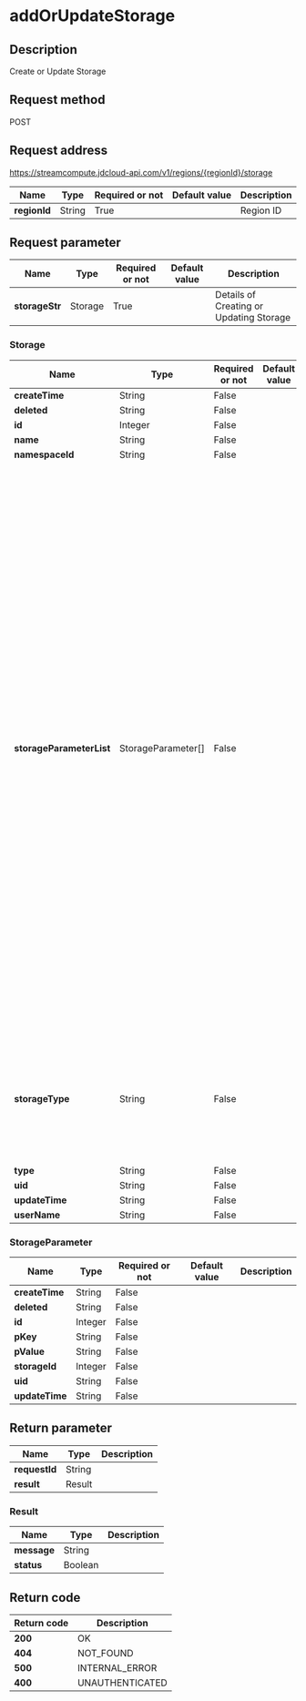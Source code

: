 # addOrUpdateStorage


## Description
Create or Update Storage

## Request method
POST

## Request address
https://streamcompute.jdcloud-api.com/v1/regions/{regionId}/storage

|Name|Type|Required or not|Default value|Description|
|---|---|---|---|---|
|**regionId**|String|True||Region ID|

## Request parameter
|Name|Type|Required or not|Default value|Description|
|---|---|---|---|---|
|**storageStr**|Storage|True||Details of Creating or Updating Storage|

### Storage
|Name|Type|Required or not|Default value|Description|
|---|---|---|---|---|
|**createTime**|String|False|||
|**deleted**|String|False|||
|**id**|Integer|False|||
|**name**|String|False|||
|**namespaceId**|String|False|||
|**storageParameterList**|StorageParameter[]|False||Specific parameters of Storage. <br>1. When the created source type is streaming data input, source, topicName, duration, format, delimiter, and schema need to be transmitted. <br> 2. When creating output, if the output location is the Stream Hub, topicName, format, delimiter, ossFlag, bucketName, directory and objectName need to be transmitted. <br> 3. When creating output, if the output location is the data computing service, database, table, ossFlag, bucketName, directory and objectName need to be transmitted.|
|**storageType**|String|False||This parameter has two optional values, input and ouput, depending on whether the input or output is created|
|**type**|String|False|||
|**uid**|String|False|||
|**updateTime**|String|False|||
|**userName**|String|False|||
### StorageParameter
|Name|Type|Required or not|Default value|Description|
|---|---|---|---|---|
|**createTime**|String|False|||
|**deleted**|String|False|||
|**id**|Integer|False|||
|**pKey**|String|False|||
|**pValue**|String|False|||
|**storageId**|Integer|False|||
|**uid**|String|False|||
|**updateTime**|String|False|||

## Return parameter
|Name|Type|Description|
|---|---|---|
|**requestId**|String||
|**result**|Result||


### Result
|Name|Type|Description|
|---|---|---|
|**message**|String||
|**status**|Boolean||

## Return code
|Return code|Description|
|---|---|
|**200**|OK|
|**404**|NOT_FOUND|
|**500**|INTERNAL_ERROR|
|**400**|UNAUTHENTICATED|
